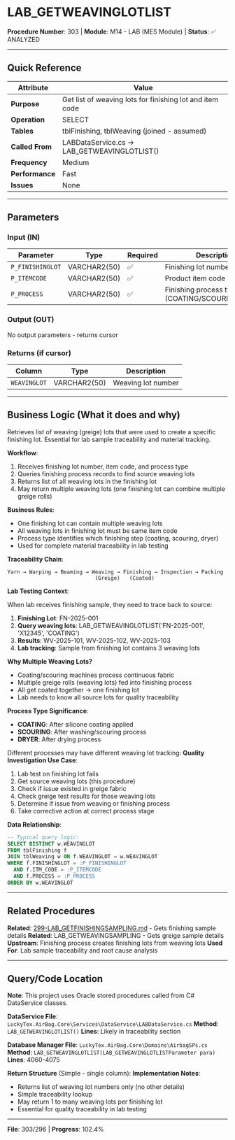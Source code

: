 # LAB_GETWEAVINGLOTLIST

**Procedure Number**: 303 | **Module**: M14 - LAB (MES Module) | **Status**: ✅ ANALYZED

---

## Quick Reference

| Attribute | Value |
|-----------|-------|
| **Purpose** | Get list of weaving lots for finishing lot and item code |
| **Operation** | SELECT |
| **Tables** | tblFinishing, tblWeaving (joined - assumed) |
| **Called From** | LABDataService.cs → LAB_GETWEAVINGLOTLIST() |
| **Frequency** | Medium |
| **Performance** | Fast |
| **Issues** | None |

---

## Parameters

### Input (IN)

| Parameter | Type | Required | Description |
|-----------|------|----------|-------------|
| `P_FINISHINGLOT` | VARCHAR2(50) | ✅ | Finishing lot number |
| `P_ITEMCODE` | VARCHAR2(50) | ✅ | Product item code |
| `P_PROCESS` | VARCHAR2(50) | ✅ | Finishing process type (COATING/SCOURING/DRYER) |

### Output (OUT)

No output parameters - returns cursor

### Returns (if cursor)

| Column | Type | Description |
|--------|------|-------------|
| `WEAVINGLOT` | VARCHAR2(50) | Weaving lot number |

---

## Business Logic (What it does and why)

Retrieves list of weaving (greige) lots that were used to create a specific finishing lot. Essential for lab sample traceability and material tracking.

**Workflow**:
1. Receives finishing lot number, item code, and process type
2. Queries finishing process records to find source weaving lots
3. Returns list of all weaving lots in the finishing lot
4. May return multiple weaving lots (one finishing lot can combine multiple greige rolls)

**Business Rules**:
- One finishing lot can contain multiple weaving lots
- All weaving lots in finishing lot must be same item code
- Process type identifies which finishing step (coating, scouring, dryer)
- Used for complete material traceability in lab testing

**Traceability Chain**:
```
Yarn → Warping → Beaming → Weaving → Finishing → Inspection → Packing
                            (Greige)   (Coated)
```

**Lab Testing Context**:

When lab receives finishing sample, they need to trace back to source:
1. **Finishing Lot**: FN-2025-001
2. **Query weaving lots**: LAB_GETWEAVINGLOTLIST('FN-2025-001', 'X12345', 'COATING')
3. **Results**: WV-2025-101, WV-2025-102, WV-2025-103
4. **Lab tracking**: Sample from finishing lot contains 3 weaving lots

**Why Multiple Weaving Lots?**
- Coating/scouring machines process continuous fabric
- Multiple greige rolls (weaving lots) fed into finishing process
- All get coated together → one finishing lot
- Lab needs to know all source lots for quality traceability

**Process Type Significance**:
- **COATING**: After silicone coating applied
- **SCOURING**: After washing/scouring process
- **DRYER**: After drying process

Different processes may have different weaving lot tracking:
**Quality Investigation Use Case**:
1. Lab test on finishing lot fails
2. Get source weaving lots (this procedure)
3. Check if issue existed in greige fabric
4. Check greige test results for those weaving lots
5. Determine if issue from weaving or finishing process
6. Take corrective action at correct process stage

**Data Relationship**:
```sql
-- Typical query logic:
SELECT DISTINCT w.WEAVINGLOT
FROM tblFinishing f
JOIN tblWeaving w ON f.WEAVINGLOT = w.WEAVINGLOT
WHERE f.FINISHINGLOT = :P_FINISHINGLOT
  AND f.ITM_CODE = :P_ITEMCODE
  AND f.PROCESS = :P_PROCESS
ORDER BY w.WEAVINGLOT
```

---

## Related Procedures

**Related**: [299-LAB_GETFINISHINGSAMPLING.md](./299-LAB_GETFINISHINGSAMPLING.md) - Gets finishing sample details
**Related**: LAB_GETWEAVINGSAMPLING - Gets greige sample details
**Upstream**: Finishing process creates finishing lots from weaving lots
**Used For**: Lab sample traceability and root cause analysis

---

## Query/Code Location

**Note**: This project uses Oracle stored procedures called from C# DataService classes.

**DataService File**: `LuckyTex.AirBag.Core\Services\DataService\LABDataService.cs`
**Method**: `LAB_GETWEAVINGLOTLIST()`
**Lines**: Likely in traceability section

**Database Manager File**: `LuckyTex.AirBag.Core\Domains\AirbagSPs.cs`
**Method**: `LAB_GETWEAVINGLOTLIST(LAB_GETWEAVINGLOTLISTParameter para)`
**Lines**: 4060-4075

**Return Structure** (Simple - single column):
**Implementation Notes**:
- Returns list of weaving lot numbers only (no other details)
- Simple traceability lookup
- May return 1 to many weaving lots per finishing lot
- Essential for quality traceability in lab testing

---

**File**: 303/296 | **Progress**: 102.4%
